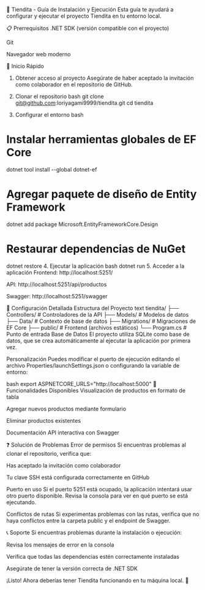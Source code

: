 🛒 Tiendita - Guía de Instalación y Ejecución
Esta guía te ayudará a configurar y ejecutar el proyecto Tiendita en tu entorno local.

📋 Prerrequisitos
.NET SDK (versión compatible con el proyecto)

Git

Navegador web moderno

🚀 Inicio Rápido
1. Obtener acceso al proyecto
Asegúrate de haber aceptado la invitación como colaborador en el repositorio de GitHub.

2. Clonar el repositorio
bash
git clone git@github.com:Ioriyagami9999/tiendita.git
cd tiendita
3. Configurar el entorno
bash
# Instalar herramientas globales de EF Core
dotnet tool install --global dotnet-ef

# Agregar paquete de diseño de Entity Framework
dotnet add package Microsoft.EntityFrameworkCore.Design

# Restaurar dependencias de NuGet
dotnet restore
4. Ejecutar la aplicación
bash
dotnet run
5. Acceder a la aplicación
Frontend: http://localhost:5251/

API: http://localhost:5251/api/productos

Swagger: http://localhost:5251/swagger

🔧 Configuración Detallada
Estructura del Proyecto
text
tiendita/
├── Controllers/     # Controladores de la API
├── Models/          # Modelos de datos
├── Data/            # Contexto de base de datos
├── Migrations/      # Migraciones de EF Core
├── public/          # Frontend (archivos estáticos)
└── Program.cs       # Punto de entrada
Base de Datos
El proyecto utiliza SQLite como base de datos, que se crea automáticamente al ejecutar la aplicación por primera vez.

Personalización
Puedes modificar el puerto de ejecución editando el archivo Properties/launchSettings.json o configurando la variable de entorno:

bash
export ASPNETCORE_URLS="http://localhost:5000"
🧪 Funcionalidades Disponibles
Visualización de productos en formato de tabla

Agregar nuevos productos mediante formulario

Eliminar productos existentes

Documentación API interactiva con Swagger

❓ Solución de Problemas
Error de permisos
Si encuentras problemas al clonar el repositorio, verifica que:

Has aceptado la invitación como colaborador

Tu clave SSH está configurada correctamente en GitHub

Puerto en uso
Si el puerto 5251 está ocupado, la aplicación intentará usar otro puerto disponible. Revisa la consola para ver en qué puerto se está ejecutando.

Conflictos de rutas
Si experimentas problemas con las rutas, verifica que no haya conflictos entre la carpeta public y el endpoint de Swagger.

📞 Soporte
Si encuentras problemas durante la instalación o ejecución:

Revisa los mensajes de error en la consola

Verifica que todas las dependencias estén correctamente instaladas

Asegúrate de tener la versión correcta de .NET SDK

¡Listo! Ahora deberías tener Tiendita funcionando en tu máquina local. 🎉